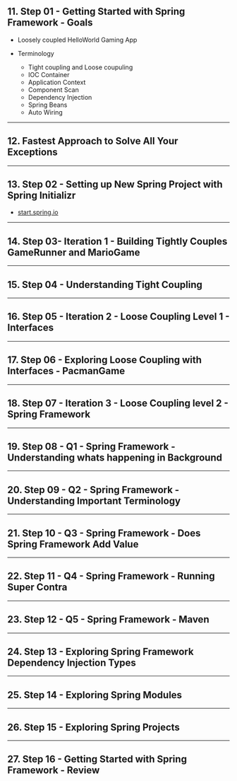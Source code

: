 ## 11. Step 01 - Getting Started with Spring Framework - Goals

* Loosely coupled HelloWorld Gaming App

* Terminology
    * Tight coupling and Loose coupuling
    * IOC Container
    * Application Context
    * Component Scan
    * Dependency Injection
    * Spring Beans
    * Auto Wiring

***

## 12. Fastest Approach to Solve All Your Exceptions

***

## 13. Step 02 - Setting up New Spring Project with Spring Initializr

* [start.spring.io](start.spring.io)

***

## 14. Step 03- Iteration 1 - Building Tightly Couples GameRunner and MarioGame

***

## 15. Step 04 - Understanding Tight Coupling

***

## 16. Step 05 - Iteration 2 - Loose Coupling Level 1 - Interfaces

***

## 17. Step 06 - Exploring Loose Coupling with Interfaces - PacmanGame

***

## 18. Step 07 - Iteration 3 - Loose Coupling level 2 - Spring Framework

***

## 19. Step 08 - Q1 - Spring Framework - Understanding whats happening in Background

***

## 20. Step 09 - Q2 - Spring Framework - Understanding Important Terminology

***

## 21. Step 10 - Q3 - Spring Framework - Does Spring Framework Add Value

***

## 22. Step 11 - Q4 - Spring Framework - Running Super Contra

***

## 23. Step 12 - Q5 - Spring Framework - Maven

***

## 24. Step 13 - Exploring Spring Framework Dependency Injection Types

***

## 25. Step 14 - Exploring Spring Modules

***

## 26. Step 15 - Exploring Spring Projects

***

## 27. Step 16 - Getting Started with Spring Framework - Review

